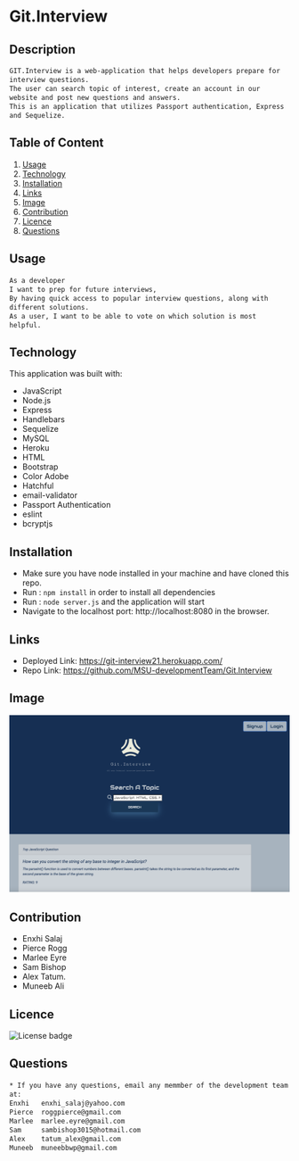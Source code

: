 # Git.Interview

## Description
```
GIT.Interview is a web-application that helps developers prepare for interview questions. 
The user can search topic of interest, create an account in our website and post new questions and answers. 
This is an application that utilizes Passport authentication, Express and Sequelize. 
```
## Table of Content
 1. [Usage](#usage)
 2. [Technology](#technology)
 3. [Installation](#installation)
 4. [Links](#links)
 5. [Image](#image)
 6. [Contribution](#contribution)
 7. [Licence](#licence)
 8. [Questions](#questions)

## Usage
```
As a developer
I want to prep for future interviews,
By having quick access to popular interview questions, along with different solutions.
As a user, I want to be able to vote on which solution is most helpful.

```
## Technology
   This application was built with:
   * JavaScript
   * Node.js
   * Express
   * Handlebars
   * Sequelize
   * MySQL
   * Heroku
   * HTML
   * Bootstrap 
   * Color Adobe
   * Hatchful
   * email-validator
   * Passport Authentication 
   * eslint
   * bcryptjs

## Installation
   * Make sure you have node installed in your machine and have cloned this repo.
   * Run : ```npm install``` in order to install all dependencies 
   * Run : ```node server.js``` and the application will start 
   * Navigate to the localhost port: http://localhost:8080 in the browser.

## Links
   * Deployed Link: https://git-interview21.herokuapp.com/
   * Repo Link:     https://github.com/MSU-developmentTeam/Git.Interview

## Image
![Git.Interview](/public/assets/Images/Screenshots/main-page.png)

## Contribution
   * Enxhi Salaj
   * Pierce Rogg
   * Marlee Eyre
   * Sam Bishop
   * Alex Tatum.
   * Muneeb Ali
    
## Licence 
![License badge](https://img.shields.io/badge/license-MIT-green)

## Questions
    * If you have any questions, email any memmber of the development team at:
    Enxhi   enxhi_salaj@yahoo.com
    Pierce  roggpierce@gmail.com
    Marlee  marlee.eyre@gmail.com
    Sam     sambishop3015@hotmail.com
    Alex    tatum_alex@gmail.com
    Muneeb  muneebbwp@gmail.com



